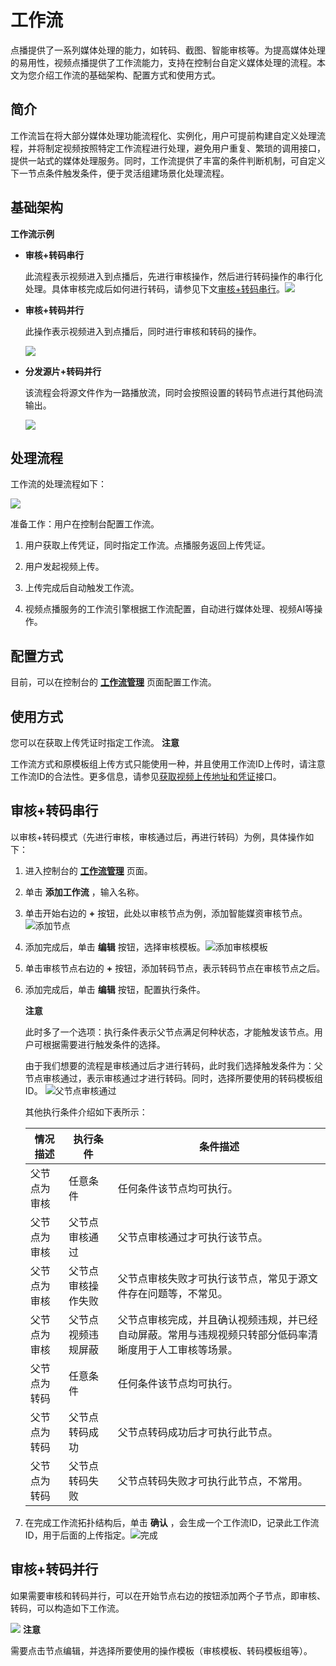 工作流 
========================

点播提供了一系列媒体处理的能力，如转码、截图、智能审核等。为提高媒体处理的易用性，视频点播提供了工作流能力，支持在控制台自定义媒体处理的流程。本文为您介绍工作流的基础架构、配置方式和使用方式。

简介 
-----------------------

工作流旨在将大部分媒体处理功能流程化、实例化，用户可提前构建自定义处理流程，并将制定视频按照特定工作流程进行处理，避免用户重复、繁琐的调用接口，提供一站式的媒体处理服务。同时，工作流提供了丰富的条件判断机制，可自定义下一节点条件触发条件，便于灵活组建场景化处理流程。

基础架构 
-------------------------

**工作流示例** 

* **审核+转码串行** 

  此流程表示视频进入到点播后，先进行审核操作，然后进行转码操作的串行化处理。具体审核完成后如何进行转码，请参见下文[审核+转码串行](#section-54k-ze2-rch)。![](https://static-aliyun-doc.oss-accelerate.aliyuncs.com/assets/img/zh-CN/4084254261/p178288.png)
  

* **审核+转码并行** 

  此操作表示视频进入到点播后，同时进行审核和转码的操作。

  ![](https://static-aliyun-doc.oss-accelerate.aliyuncs.com/assets/img/zh-CN/4084254261/p178289.png)
  

* **分发源片+转码并行** 

  该流程会将源文件作为一路播放流，同时会按照设置的转码节点进行其他码流输出。

  ![](https://static-aliyun-doc.oss-accelerate.aliyuncs.com/assets/img/zh-CN/4084254261/p178290.png)
  




处理流程 
-------------------------

工作流的处理流程如下：

![](https://static-aliyun-doc.oss-accelerate.aliyuncs.com/assets/img/zh-CN/4084254261/p178291.png)



准备工作：用户在控制台配置工作流。

1. 用户获取上传凭证，同时指定工作流。点播服务返回上传凭证。

   

2. 用户发起视频上传。

   

3. 上传完成后自动触发工作流。

   

4. 视频点播服务的工作流引擎根据工作流配置，自动进行媒体处理、视频AI等操作。

   




配置方式 
-------------------------

目前，可以在控制台的 **[工作流管理](https://vod.console.aliyun.com/settings/workflow/list#/settings/workflow/list)** 页面配置工作流。

使用方式 
-------------------------

您可以在获取上传凭证时指定工作流。
**注意**

工作流方式和原模板组上传方式只能使用一种，并且使用工作流ID上传时，请注意工作流ID的合法性。更多信息，请参见[获取视频上传地址和凭证](/cn.zh-CN/服务端API/媒体上传/获取视频上传地址和凭证.md)接口。

**审核+转码串行** 
--------------------------------

以审核+转码模式（先进行审核，审核通过后，再进行转码）为例，具体操作如下：

1. 进入控制台的 **[工作流管理](https://vod.console.aliyun.com/settings/workflow/list#/settings/workflow/list)** 页面。

   

2. 单击 **添加工作流** ，输入名称。

   

3. 单击开始右边的 **+** 按钮，此处以审核节点为例，添加智能媒资审核节点。![添加节点](https://static-aliyun-doc.oss-accelerate.aliyuncs.com/assets/img/zh-CN/0289226061/p184620.png)

   

4. 添加完成后，单击 **编辑** 按钮，选择审核模板。![添加审核模板](https://static-aliyun-doc.oss-accelerate.aliyuncs.com/assets/img/zh-CN/0289226061/p184621.png)

   

5. 单击审核节点右边的 **+** 按钮，添加转码节点，表示转码节点在审核节点之后。

   

6. 添加完成后，单击 **编辑** 按钮，配置执行条件。

   **注意**

   此时多了一个选项：执行条件表示父节点满足何种状态，才能触发该节点。用户可根据需要进行触发条件的选择。

   由于我们想要的流程是审核通过后才进行转码，此时我们选择触发条件为：父节点审核通过，表示审核通过才进行转码。同时，选择所要使用的转码模板组ID。
   ![父节点审核通过](https://static-aliyun-doc.oss-accelerate.aliyuncs.com/assets/img/zh-CN/7022955061/p182112.png)

   其他执行条件介绍如下表所示：
   

   |  情况描述  |   执行条件    |                         条件描述                         |
   |--------|-----------|------------------------------------------------------|
   | 父节点为审核 | 任意条件      | 任何条件该节点均可执行。                                         |
   | 父节点为审核 | 父节点审核通过   | 父节点审核通过才可执行该节点。                                      |
   | 父节点为审核 | 父节点审核操作失败 | 父节点审核失败才可执行该节点，常见于源文件存在问题等，不常见。                      |
   | 父节点为审核 | 父节点视频违规屏蔽 | 父节点审核完成，并且确认视频违规，并已经自动屏蔽。常用与违规视频只转部分低码率清晰度用于人工审核等场景。 |
   | 父节点为转码 | 任意条件      | 任何条件该节点均可执行。                                         |
   | 父节点为转码 | 父节点转码成功   | 父节点转码成功后才可执行此节点。                                     |
   | 父节点为转码 | 父节点转码失败   | 父节点转码失败才可执行此节点，不常用。                                  |

   

7. 在完成工作流拓扑结构后，单击 **确认** ，会生成一个工作流ID，记录此工作流ID，用于后面的上传指定。![完成](https://static-aliyun-doc.oss-accelerate.aliyuncs.com/assets/img/zh-CN/7022955061/p182113.png)

   




**审核+转码并行** 
--------------------------------

如果需要审核和转码并行，可以在开始节点右边的按钮添加两个子节点，即审核、转码，可以构造如下工作流。

![](https://static-aliyun-doc.oss-accelerate.aliyuncs.com/assets/img/zh-CN/4084254261/p178289.png)
**注意**

需要点击节点编辑，并选择所要使用的操作模板（审核模板、转码模板组等）。
